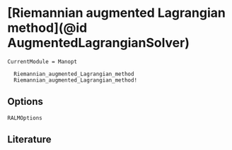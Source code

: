 # [Riemannian augmented Lagrangian method](@id AugmentedLagrangianSolver)

```@meta
CurrentModule = Manopt
```

```@docs
  Riemannian_augmented_Lagrangian_method
  Riemannian_augmented_Lagrangian_method!
```

## Options

```@docs
RALMOptions
```

## Literature
